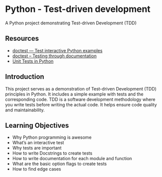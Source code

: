 # Python - Test-driven development

A Python project demonstrating Test-driven Development (TDD)

## Resources

- [doctest — Test interactive Python examples](https://docs.python.org/3.4/library/doctest.html)
- [doctest – Testing through documentation](https://pymotw.com/3/doctest/)
- [Unit Tests in Python](https://www.youtube.com/watch?v=1Lfv5tUGsn8)

## Introduction

This project serves as a demonstration of Test-driven Development (TDD) principles in Python. It includes a simple example with tests and the corresponding code. TDD is a software development methodology where you write tests before writing the actual code. It helps ensure code quality and maintainability.

## Learning Objectives

- Why Python programming is awesome
- What’s an interactive test
- Why tests are important
- How to write Docstrings to create tests
- How to write documentation for each module and function
- What are the basic option flags to create tests
- How to find edge cases
